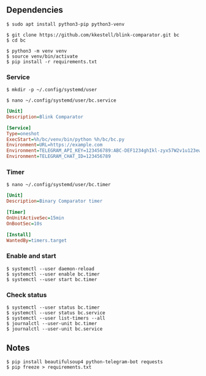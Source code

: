 ## Dependencies

```console
$ sudo apt install python3-pip python3-venv
```

```console
$ git clone https://github.com/kkestell/blink-comparator.git bc
$ cd bc
```

```console
$ python3 -m venv venv
$ source venv/bin/activate
$ pip install -r requirements.txt
```

### Service

```console
$ mkdir -p ~/.config/systemd/user
```

```console
$ nano ~/.config/systemd/user/bc.service
```

```ini
[Unit]
Description=Blink Comparator

[Service]
Type=oneshot
ExecStart=%h/bc/venv/bin/python %h/bc/bc.py
Environment=URL=https://example.com
Environment=TELEGRAM_API_KEY=123456789:ABC-DEF1234ghIkl-zyx57W2v1u123ew11
Environment=TELEGRAM_CHAT_ID=123456789
```

### Timer

```console
$ nano ~/.config/systemd/user/bc.timer
```

```ini
[Unit]
Description=Binary Comparator timer

[Timer]
OnUnitActiveSec=15min
OnBootSec=10s

[Install]
WantedBy=timers.target
```

### Enable and start

```console
$ systemctl --user daemon-reload
$ systemctl --user enable bc.timer
$ systemctl --user start bc.timer
```

### Check status

```console
$ systemctl --user status bc.timer
$ systemctl --user status bc.service
$ systemctl --user list-timers --all
$ journalctl --user-unit bc.timer
$ journalctl --user-unit bc.service
```

## Notes

```console
$ pip install beautifulsoup4 python-telegram-bot requests
$ pip freeze > requirements.txt
```